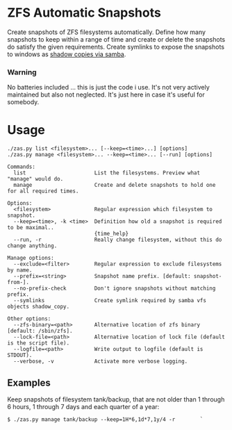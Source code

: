 # ZFS Automatic Snapshots

Create snapshots of ZFS filesystems automatically. Define how many snapshots to keep within a range of time and create or delete the snapshots do satisfy the given requirements. Create symlinks to expose the snapshots to windows as [shadow copies via samba](https://www.samba.org/samba/docs/current/man-html/vfs_shadow_copy2.8.html).

### Warning

No batteries included ... this is just the code i use. It's not very actively maintained but also not neglected. It's just here in case it's useful for somebody.

# Usage

    ./zas.py list <filesystem>... [--keep=<time>...] [options]
    ./zas.py manage <filesystem>... --keep=<time>... [--run] [options]

    Commands:
      list                      List the filesystems. Preview what "manage" would do.
      manage                    Create and delete snapshots to hold one for all required times.

    Options:
      <filesystem>              Regular expression which filesystem to snapshot.
      --keep=<time>, -k <time>  Definition how old a snapshot is required to be maximal..
                                {time_help}
      --run, -r                 Really change filesystem, without this do change anything.

    Manage options:
      --exclude=<filter>        Regular expression to exclude filesystems by name.
      --prefix=<string>         Snapshot name prefix. [default: snapshot-from-].
      --no-prefix-check         Don't ignore snapshots without matching prefix.
      --symlinks                Create symlink required by samba vfs objects shadow_copy.

    Other options:
      --zfs-binary=<path>       Alternative location of zfs binary [default: /sbin/zfs].
      --lock-file=<path>        Alternative location of lock file (default is the script file).
      --logfile=<path>          Write output to logfile (default is STDOUT).
      --verbose, -v             Activate more verbose logging.

## Examples

Keep snapshots of filesystem tank/backup, that are not older than 1 through 6 hours, 1 through 7 days and each quarter of a year:

    $ ./zas.py manage tank/backup --keep=1H*6,1d*7,1y/4 -r        `
